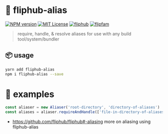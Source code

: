 # 🏹 fliphub-alias

[![NPM version][fliphub-alias-npm-image]][fliphub-alias-npm-url]
[![MIT License][license-image]][license-url]
[![fliphub][gitter-badge]][gitter-url]
[![flipfam][flipfam-image]][flipfam-url]

[fliphub-alias-npm-image]: https://img.shields.io/npm/v/fliphub-alias.svg
[fliphub-alias-npm-url]: https://npmjs.org/package/fliphub-alias
[license-image]: http://img.shields.io/badge/license-MIT-blue.svg?style=flat
[license-url]: https://spdx.org/licenses/MIT
[gitter-badge]: https://img.shields.io/gitter/room/fliphub/pink.svg
[gitter-url]: https://gitter.im/fliphub/Lobby
[flipfam-image]: https://img.shields.io/badge/%F0%9F%8F%97%20%F0%9F%92%A0-flipfam-9659F7.svg
[flipfam-url]: https://www.npmjs.com/package/flipfam

> require, handle, & resolve aliases for use with any build tool/system/bundler

## 📦 usage

```bash
yarn add fliphub-alias
npm i fliphub-alias --save
```

# 📘 examples

```js
const aliaser = new Aliaser('root-directory', 'directory-of-aliases')
const aliases = aliaser.requireAndHandle(['file-in-directory-of-aliases'])
```

- https://github.com/fliphub/fliphub#-aliasing more on aliasing using fliphub-alias
